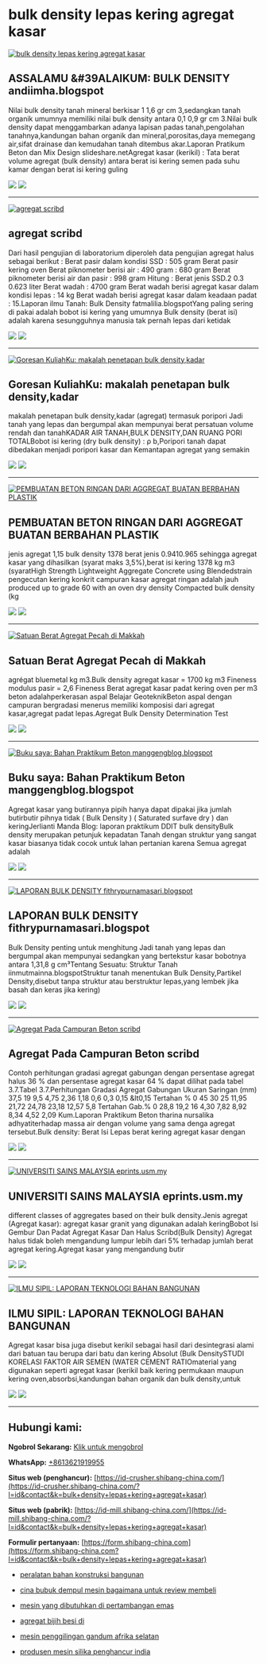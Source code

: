 # bulk density lepas kering agregat kasar

<a href="https://swt.shibang-china.com/?l=id&img&k=bulk+density+lepas+kering+agregat+kasar" target="_blank">![bulk density lepas kering agregat kasar](http://static.shibang-china.com/all-800x300/53.jpg)</a>

## ASSALAMU &#39ALAIKUM: BULK DENSITY andiimha.blogspot
Nilai bulk density tanah mineral berkisar 1 1,6 gr cm 3,sedangkan tanah organik umumnya memiliki nilai bulk density antara 0,1 0,9 gr cm 3.Nilai bulk density dapat menggambarkan adanya lapisan padas tanah,pengolahan tanahnya,kandungan bahan organik dan mineral,porositas,daya memegang air,sifat drainase dan kemudahan tanah ditembus akar.Laporan Pratikum Beton dan Mix Design slideshare.netAgregat kasar (kerikil) : Tata berat volume agregat (bulk density) antara berat isi kering semen pada suhu kamar dengan berat isi kering guling


<a href="https://whatsapp.shibangsoft.com/WhatsApp.php" target="_blank" title="WhatsApp">![](http://static.shibang-china.com/icon/whatsapp.png)</a> <a href="https://swt.shibang-china.com/?l=id&icon&k=bulk+density+lepas+kering+agregat+kasar" target="_blank">![](http://static.shibang-china.com/icon/chat-id.png)</a>

---

<a href="https://swt.shibang-china.com/?l=id&img&k=bulk+density+lepas+kering+agregat+kasar" target="_blank">![agregat scribd](http://static.shibang-china.com/all-800x300/1340.jpg)</a>

## agregat scribd
Dari hasil pengujian di laboratorium diperoleh data pengujian agregat halus sebagai berikut : Berat pasir dalam kondisi SSD : 505 gram Berat pasir kering oven Berat piknometer berisi air : 490 gram : 680 gram Berat piknometer berisi air dan pasir : 998 gram Hitung : Berat jenis SSD.2 0.3 0.623 liter Berat wadah : 4700 gram Berat wadah berisi agregat kasar dalam kondisi lepas : 14 kg Berat wadah berisi agregat kasar dalam keadaan padat : 15.Laporan ilmu Tanah: Bulk Density fatmalilia.blogspotYang paling sering di pakai adalah bobot isi kering yang umumnya Bulk density (berat isi) adalah karena sesungguhnya manusia tak pernah lepas dari ketidak


<a href="https://whatsapp.shibangsoft.com/WhatsApp.php" target="_blank" title="WhatsApp">![](http://static.shibang-china.com/icon/whatsapp.png)</a> <a href="https://swt.shibang-china.com/?l=id&icon&k=bulk+density+lepas+kering+agregat+kasar" target="_blank">![](http://static.shibang-china.com/icon/chat-id.png)</a>

---

<a href="https://swt.shibang-china.com/?l=id&img&k=bulk+density+lepas+kering+agregat+kasar" target="_blank">![Goresan KuliahKu: makalah penetapan bulk density,kadar](http://static.shibang-china.com/all-800x300/1312.jpg)</a>

## Goresan KuliahKu: makalah penetapan bulk density,kadar
makalah penetapan bulk density,kadar (agregat) termasuk poripori Jadi tanah yang lepas dan bergumpal akan mempunyai berat persatuan volume rendah dan tanahKADAR AIR TANAH,BULK DENSITY,DAN RUANG PORI TOTALBobot isi kering (dry bulk density) : ρ b,Poripori tanah dapat dibedakan menjadi poripori kasar dan Kemantapan agregat yang semakin


<a href="https://whatsapp.shibangsoft.com/WhatsApp.php" target="_blank" title="WhatsApp">![](http://static.shibang-china.com/icon/whatsapp.png)</a> <a href="https://swt.shibang-china.com/?l=id&icon&k=bulk+density+lepas+kering+agregat+kasar" target="_blank">![](http://static.shibang-china.com/icon/chat-id.png)</a>

---

<a href="https://swt.shibang-china.com/?l=id&img&k=bulk+density+lepas+kering+agregat+kasar" target="_blank">![PEMBUATAN BETON RINGAN DARI AGGREGAT BUATAN BERBAHAN PLASTIK](http://static.shibang-china.com/all-800x300/1191.jpg)</a>

## PEMBUATAN BETON RINGAN DARI AGGREGAT BUATAN BERBAHAN PLASTIK
jenis agregat 1,15 bulk density 1378 berat jenis 0.9410.965 sehingga agregat kasar yang dihasilkan (syarat maks 3,5%),berat isi kering 1378 kg m3 (syaratHigh Strength Lightweight Aggregate Concrete using Blendedstrain pengecutan kering konkrit campuran kasar agregat ringan adalah jauh produced up to grade 60 with an oven dry density Compacted bulk density (kg


<a href="https://whatsapp.shibangsoft.com/WhatsApp.php" target="_blank" title="WhatsApp">![](http://static.shibang-china.com/icon/whatsapp.png)</a> <a href="https://swt.shibang-china.com/?l=id&icon&k=bulk+density+lepas+kering+agregat+kasar" target="_blank">![](http://static.shibang-china.com/icon/chat-id.png)</a>

---

<a href="https://swt.shibang-china.com/?l=id&img&k=bulk+density+lepas+kering+agregat+kasar" target="_blank">![Satuan Berat Agregat Pecah di Makkah](http://static.shibang-china.com/all-800x300/634.jpg)</a>

## Satuan Berat Agregat Pecah di Makkah
agrégat bluemetal kg m3.Bulk density agregat kasar = 1700 kg m3 Fineness modulus pasir = 2,6 Fineness Berat agregat kasar padat kering oven per m3 beton adalahperkerasan aspal Belajar GeoteknikBeton aspal dengan campuran bergradasi menerus memiliki komposisi dari agregat kasar,agregat padat lepas.Agregat Bulk Density Determination Test


<a href="https://whatsapp.shibangsoft.com/WhatsApp.php" target="_blank" title="WhatsApp">![](http://static.shibang-china.com/icon/whatsapp.png)</a> <a href="https://swt.shibang-china.com/?l=id&icon&k=bulk+density+lepas+kering+agregat+kasar" target="_blank">![](http://static.shibang-china.com/icon/chat-id.png)</a>

---

<a href="https://swt.shibang-china.com/?l=id&img&k=bulk+density+lepas+kering+agregat+kasar" target="_blank">![Buku saya: Bahan Praktikum Beton manggengblog.blogspot](http://static.shibang-china.com/all-800x300/36.jpg)</a>

## Buku saya: Bahan Praktikum Beton manggengblog.blogspot
Agregat kasar yang butirannya pipih hanya dapat dipakai jika jumlah butirbutir pihnya tidak ( Bulk Density ) ( Saturated surfave dry ) dan keringJerlianti Manda Blog: laporan praktikum DDIT bulk densityBulk density merupakan petunjuk kepadatan Tanah dengan struktur yang sangat kasar biasanya tidak cocok untuk lahan pertanian karena Semua agregat adalah


<a href="https://whatsapp.shibangsoft.com/WhatsApp.php" target="_blank" title="WhatsApp">![](http://static.shibang-china.com/icon/whatsapp.png)</a> <a href="https://swt.shibang-china.com/?l=id&icon&k=bulk+density+lepas+kering+agregat+kasar" target="_blank">![](http://static.shibang-china.com/icon/chat-id.png)</a>

---

<a href="https://swt.shibang-china.com/?l=id&img&k=bulk+density+lepas+kering+agregat+kasar" target="_blank">![LAPORAN BULK DENSITY fithrypurnamasari.blogspot](http://static.shibang-china.com/all-800x300/1068.jpg)</a>

## LAPORAN BULK DENSITY fithrypurnamasari.blogspot
Bulk Density penting untuk menghitung Jadi tanah yang lepas dan bergumpal akan mempunyai sedangkan yang bertekstur kasar bobotnya antara 1,31,8 g cm³Tentang Sesuatu: Struktur Tanah iinmutmainna.blogspotStruktur tanah menentukan Bulk Density,Partikel Density,disebut tanpa struktur atau berstruktur lepas,yang lembek jika basah dan keras jika kering)


<a href="https://whatsapp.shibangsoft.com/WhatsApp.php" target="_blank" title="WhatsApp">![](http://static.shibang-china.com/icon/whatsapp.png)</a> <a href="https://swt.shibang-china.com/?l=id&icon&k=bulk+density+lepas+kering+agregat+kasar" target="_blank">![](http://static.shibang-china.com/icon/chat-id.png)</a>

---

<a href="https://swt.shibang-china.com/?l=id&img&k=bulk+density+lepas+kering+agregat+kasar" target="_blank">![Agregat Pada Campuran Beton scribd](http://static.shibang-china.com/all-800x300/1091.jpg)</a>

## Agregat Pada Campuran Beton scribd
Contoh perhitungan gradasi agregat gabungan dengan persentase agregat halus 36 % dan persentase agregat kasar 64 % dapat dilihat pada tabel 3.7.Tabel 3.7.Perhitungan Gradasi Agregat Gabungan Ukuran Saringan (mm) 37,5 19 9,5 4,75 2,36 1,18 0,6 0,3 0,15 &lt0,15 Tertahan % 0 45 30 25 11,95 21,72 24,78 23,18 12,57 5,8 Tertahan Gab.% 0 28,8 19,2 16 4,30 7,82 8,92 8,34 4,52 2,09 Kum.Laporan Praktikum Beton tharina nursalika adhyatiterhadap massa air dengan volume yang sama denga agregat tersebut.Bulk density: Berat Isi Lepas berat kering agregat kasar dengan


<a href="https://whatsapp.shibangsoft.com/WhatsApp.php" target="_blank" title="WhatsApp">![](http://static.shibang-china.com/icon/whatsapp.png)</a> <a href="https://swt.shibang-china.com/?l=id&icon&k=bulk+density+lepas+kering+agregat+kasar" target="_blank">![](http://static.shibang-china.com/icon/chat-id.png)</a>

---

<a href="https://swt.shibang-china.com/?l=id&img&k=bulk+density+lepas+kering+agregat+kasar" target="_blank">![UNIVERSITI SAINS MALAYSIA eprints.usm.my](http://static.shibang-china.com/all-800x300/657.jpg)</a>

## UNIVERSITI SAINS MALAYSIA eprints.usm.my
different classes of aggregates based on their bulk density.Jenis agregat (Agregat kasar): agregat kasar granit yang digunakan adalah keringBobot Isi Gembur Dan Padat Agregat Kasar Dan Halus Scribd(Bulk Density) Agregat halus tidak boleh mengandung lumpur lebih dari 5% terhadap jumlah berat agregat kering.Agregat kasar yang mengandung butir


<a href="https://whatsapp.shibangsoft.com/WhatsApp.php" target="_blank" title="WhatsApp">![](http://static.shibang-china.com/icon/whatsapp.png)</a> <a href="https://swt.shibang-china.com/?l=id&icon&k=bulk+density+lepas+kering+agregat+kasar" target="_blank">![](http://static.shibang-china.com/icon/chat-id.png)</a>

---

<a href="https://swt.shibang-china.com/?l=id&img&k=bulk+density+lepas+kering+agregat+kasar" target="_blank">![ILMU SIPIL: LAPORAN TEKNOLOGI BAHAN BANGUNAN](http://static.shibang-china.com/all-800x300/743.jpg)</a>

## ILMU SIPIL: LAPORAN TEKNOLOGI BAHAN BANGUNAN
Agregat kasar bisa juga disebut kerikil sebagai hasil dari desintegrasi alami dari batuan tau berupa dari batu dan kering Absolut (Bulk DensitySTUDI KORELASI FAKTOR AIR SEMEN (WATER CEMENT RATIOmaterial yang digunakan seperti agregat kasar (kerikil baik kering permukaan maupun kering oven,absorbsi,kandungan bahan organik dan bulk density,untuk


<a href="https://whatsapp.shibangsoft.com/WhatsApp.php" target="_blank" title="WhatsApp">![](http://static.shibang-china.com/icon/whatsapp.png)</a> <a href="https://swt.shibang-china.com/?l=id&icon&k=bulk+density+lepas+kering+agregat+kasar" target="_blank">![](http://static.shibang-china.com/icon/chat-id.png)</a>

---
## Hubungi kami:

**Ngobrol Sekarang:** [Klik untuk mengobrol](https://swt.shibang-china.com?l=id&contact&k=bulk+density+lepas+kering+agregat+kasar)

**WhatsApp:**  [+8613621919955](https://whatsapp.shibangsoft.com/WhatsApp.php)

**Situs web (penghancur):** [https://id-crusher.shibang-china.com/](https://id-crusher.shibang-china.com/?l=id&contact&k=bulk+density+lepas+kering+agregat+kasar)

**Situs web (pabrik):** [https://id-mill.shibang-china.com/](https://id-mill.shibang-china.com/?l=id&contact&k=bulk+density+lepas+kering+agregat+kasar)

**Formulir pertanyaan:** [https://form.shibang-china.com](https://form.shibang-china.com?l=id&contact&k=bulk+density+lepas+kering+agregat+kasar)

* [peralatan bahan konstruksi bangunan](../40/peralatan%20bahan%20konstruksi%20bangunan.md)

* [cina bubuk dempul mesin bagaimana untuk review membeli](../38/cina%20bubuk%20dempul%20mesin%20bagaimana%20untuk%20review%20membeli.md)

* [mesin yang dibutuhkan di pertambangan emas](../39/mesin%20yang%20dibutuhkan%20di%20pertambangan%20emas.md)

* [agregat bijih besi di](../34/agregat%20bijih%20besi%20di.md)

* [mesin penggilingan gandum afrika selatan](../31/mesin%20penggilingan%20gandum%20afrika%20selatan.md)

* [produsen mesin silika penghancur india](../39/produsen%20mesin%20silika%20penghancur%20india.md)
